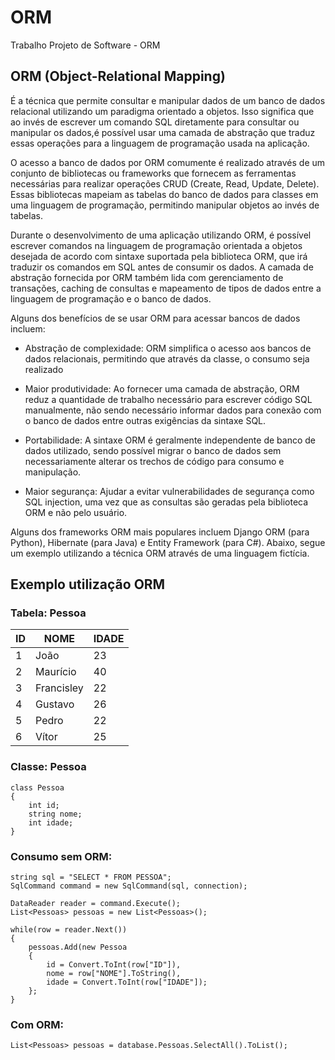 # ORM

Trabalho Projeto de Software - ORM


## ORM (Object-Relational Mapping) 
  
É a técnica que permite consultar e manipular dados de um banco de dados relacional utilizando um paradigma orientado a objetos. Isso significa que ao invés de escrever um comando SQL diretamente para consultar ou manipular os dados,é possível usar uma camada de abstração que traduz essas operações para a linguagem de programação usada na aplicação.

O acesso a banco de dados por ORM comumente é realizado através de um conjunto de bibliotecas ou frameworks que fornecem as ferramentas necessárias para realizar operações CRUD (Create, Read, Update, Delete). Essas bibliotecas mapeiam as tabelas do banco de dados para classes em uma linguagem de programação, permitindo manipular objetos ao invés de tabelas.

Durante o desenvolvimento de uma aplicação utilizando ORM, é possível escrever comandos na linguagem de programação orientada a objetos desejada de acordo com sintaxe suportada pela biblioteca ORM, que irá traduzir os comandos em SQL antes de consumir os dados. A camada de abstração fornecida por ORM também lida com gerenciamento de transações, caching de consultas e mapeamento de tipos de dados entre a linguagem de programação e o banco de dados.

Alguns dos benefícios de se usar ORM para acessar bancos de dados incluem:

-   Abstração de complexidade: ORM simplifica o acesso aos bancos de dados relacionais, permitindo que através da classe, o consumo seja realizado
    
-   Maior produtividade: Ao fornecer uma camada de abstração, ORM reduz a quantidade de trabalho necessário para escrever código SQL manualmente, não sendo necessário informar dados para conexão com o banco de dados entre outras exigências da sintaxe SQL.

-   Portabilidade: A sintaxe ORM é geralmente independente de banco de dados utilizado, sendo possível migrar o banco de dados sem necessariamente alterar os trechos de código para consumo e manipulação.
    
-   Maior segurança: Ajudar a evitar vulnerabilidades de segurança como SQL injection, uma vez que as consultas são geradas pela biblioteca ORM e não pelo usuário.
    
Alguns dos frameworks ORM mais populares incluem Django ORM (para Python), Hibernate (para Java) e Entity Framework (para C#). Abaixo, segue um exemplo utilizando a técnica ORM através de uma linguagem fictícia.

## Exemplo utilização ORM

### Tabela: Pessoa
|ID   | NOME	| IDADE | 
| ---- | ---- | ---- | 
|1 | João | 23 |
|2 | Maurício | 40 |
|3 | Francisley | 22 |
|4 | Gustavo | 26 |
|5 | Pedro | 22 |
|6 | Vítor | 25 |


### Classe: Pessoa
```
class Pessoa
{
    int id;
    string nome;
    int idade;
}
```

### Consumo sem ORM:
```
string sql = "SELECT * FROM PESSOA";
SqlCommand command = new SqlCommand(sql, connection);

DataReader reader = command.Execute();
List<Pessoas> pessoas = new List<Pessoas>();

while(row = reader.Next())
{
    pessoas.Add(new Pessoa
    {
        id = Convert.ToInt(row["ID"]),
        nome = row["NOME"].ToString(),
        idade = Convert.ToInt(row["IDADE"]);
    };
}

```
### Com ORM:
```
List<Pessoas> pessoas = database.Pessoas.SelectAll().ToList();
```
